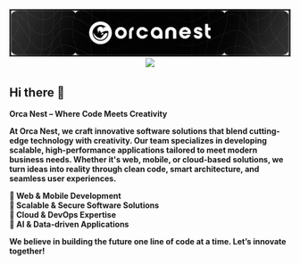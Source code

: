 <img src="https://github.com/orcanest/orcanest/blob/main/orkanest-company.png?raw=true"/>

<div style='text-align: center;'>

<img style="text-align: center" src="https://media4.giphy.com/media/v1.Y2lkPTc5MGI3NjExbThybG4zYWVwYmdzMmt1cG41a2plNGp0MHZhNmNwNHUxbHRkemI5eSZlcD12MV9pbnRlcm5hbF9naWZfYnlfaWQmY3Q9cw/gchkePFkAEIfzgSvU5/giphy.gif"/>

</div>


## Hi there 👋

<b>Orca Nest – Where Code Meets Creativity<b/>

At Orca Nest, we craft innovative software solutions that blend cutting-edge technology with creativity. Our team specializes in developing scalable, high-performance applications tailored to meet modern business needs. Whether it's web, mobile, or cloud-based solutions, we turn ideas into reality through clean code, smart architecture, and seamless user experiences.
<br/>

🔹 Web & Mobile Development <br/>
🔹 Scalable & Secure Software Solutions <br/>
🔹 Cloud & DevOps Expertise <br/>
🔹 AI & Data-driven Applications <br/>

We believe in building the future one line of code at a time. Let’s innovate together!
